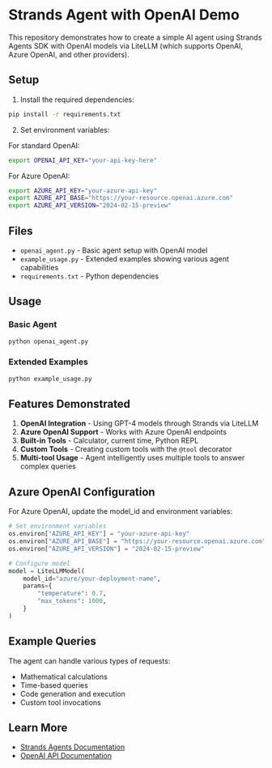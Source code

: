 # Strands Agent with OpenAI Demo

This repository demonstrates how to create a simple AI agent using Strands Agents SDK with OpenAI models via LiteLLM (which supports OpenAI, Azure OpenAI, and other providers).

## Setup

1. Install the required dependencies:
```bash
pip install -r requirements.txt
```

2. Set environment variables:

For standard OpenAI:
```bash
export OPENAI_API_KEY="your-api-key-here"
```

For Azure OpenAI:
```bash
export AZURE_API_KEY="your-azure-api-key"
export AZURE_API_BASE="https://your-resource.openai.azure.com"
export AZURE_API_VERSION="2024-02-15-preview"
```

## Files

- `openai_agent.py` - Basic agent setup with OpenAI model
- `example_usage.py` - Extended examples showing various agent capabilities
- `requirements.txt` - Python dependencies

## Usage

### Basic Agent
```python
python openai_agent.py
```

### Extended Examples
```python
python example_usage.py
```

## Features Demonstrated

1. **OpenAI Integration** - Using GPT-4 models through Strands via LiteLLM
2. **Azure OpenAI Support** - Works with Azure OpenAI endpoints
3. **Built-in Tools** - Calculator, current time, Python REPL
4. **Custom Tools** - Creating custom tools with the `@tool` decorator
5. **Multi-tool Usage** - Agent intelligently uses multiple tools to answer complex queries

## Azure OpenAI Configuration

For Azure OpenAI, update the model_id and environment variables:
```python
# Set environment variables
os.environ["AZURE_API_KEY"] = "your-azure-api-key"
os.environ["AZURE_API_BASE"] = "https://your-resource.openai.azure.com"
os.environ["AZURE_API_VERSION"] = "2024-02-15-preview"

# Configure model
model = LiteLLMModel(
    model_id="azure/your-deployment-name",
    params={
        "temperature": 0.7,
        "max_tokens": 1000,
    }
)
```

## Example Queries

The agent can handle various types of requests:
- Mathematical calculations
- Time-based queries
- Code generation and execution
- Custom tool invocations

## Learn More

- [Strands Agents Documentation](https://strandsagents.com)
- [OpenAI API Documentation](https://platform.openai.com/docs)